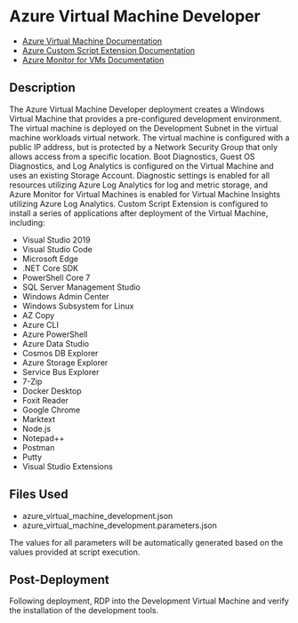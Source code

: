 # Azure Virtual Machine Developer

- [Azure Virtual Machine Documentation](https://docs.microsoft.com/en-us/azure/virtual-machines/windows/overview "Azure Virtual Machine Documentation")
- [Azure Custom Script Extension Documentation](https://docs.microsoft.com/en-us/azure/virtual-machines/extensions/custom-script-windows "Azure Custom Script Extension Documentation")
- [Azure Monitor for VMs Documentation](https://docs.microsoft.com/en-us/azure/azure-monitor/insights/vminsights-overview "Azure Monitor for VMs Documentation")

## Description

The Azure Virtual Machine Developer deployment creates a Windows Virtual Machine that provides a pre-configured development environment.  The virtual machine is deployed on the Development Subnet in the virtual machine workloads virtual network. The virtual machine is configured with a public IP address, but is protected by a Network Security Group that only allows access from a specific location.  Boot Diagnostics, Guest OS Diagnostics, and Log Analytics is configured on the Virtual Machine and uses an existing Storage Account.  Diagnostic settings is enabled for all resources utilizing Azure Log Analytics for log and metric storage, and Azure Monitor for Virtual Machines is enabled for Virtual Machine Insights utilizing Azure Log Analytics.  Custom Script Extension is configured to install a series of applications after deployment of the Virtual Machine, including:

- Visual Studio 2019
- Visual Studio Code
- Microsoft Edge
- .NET Core SDK
- PowerShell Core 7
- SQL Server Management Studio
- Windows Admin Center
- Windows Subsystem for Linux
- AZ Copy
- Azure CLI
- Azure PowerShell
- Azure Data Studio
- Cosmos DB Explorer
- Azure Storage Explorer
- Service Bus Explorer
- 7-Zip
- Docker Desktop
- Foxit Reader
- Google Chrome
- Marktext
- Node.js
- Notepad++
- Postman
- Putty
- Visual Studio Extensions

## Files Used

- azure_virtual_machine_development.json
- azure_virtual_machine_development.parameters.json

The values for all parameters will be automatically generated based on the values provided at script execution.

## Post-Deployment

Following deployment, RDP into the Development Virtual Machine and verify the installation of the development tools.

